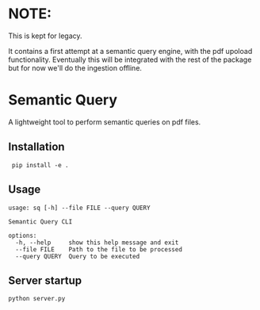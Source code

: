 
# NOTE:
This is kept for legacy. 

It contains a first attempt at a semantic query engine, with the pdf upoload functionality. Eventually this will be integrated with the rest of the package but for now we'll do the ingestion offline.

# Semantic Query

A lightweight tool to perform semantic queries on pdf files.

## Installation
    
     pip install -e .

## Usage

    usage: sq [-h] --file FILE --query QUERY
    
    Semantic Query CLI
    
    options:
      -h, --help     show this help message and exit
      --file FILE    Path to the file to be processed
      --query QUERY  Query to be executed

## Server startup
    
    python server.py
